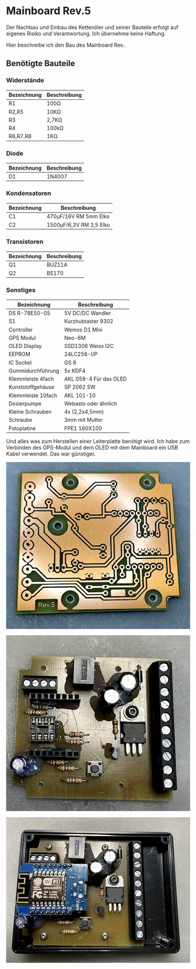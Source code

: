 # Mainboard Rev.5


Der Nachbau und Einbau des Kettenöler und seiner Bauteile erfolgt auf eigenes Risiko und Verantwortung. Ich übernehme keine Haftung.

Hier beschreibe ich den Bau des Mainboard Rev..

## Benötigte Bauteile

### Widerstände

|Bezeichnung        |Beschreibung               |
|-------------------|---------------------------|
|R1                 |100Ω                       |
|R2,R5              |10KΩ                       |
|R3                 |2,7KΩ                      |
|R4                 |100kΩ                      |
R6,R7,R8            |1KΩ                        |

### Diode

|Bezeichnung        |Beschreibung               |
|-------------------|---------------------------|
|D1                 |1N4007                     |

### Kondensatoren

|Bezeichnung        |Beschreibung               |
|-------------------|---------------------------|
|C1                 |470µF/16V  RM 5mm  Elko    |
|C2                 |1500µF/6,3V RM 3,5  Elko   |

### Transistoren

|Bezeichnung        |Beschreibung               |
|-------------------|---------------------------|
|Q1                 |BUZ11A                     |
|Q2                 |BS170                      |

### Sonstiges

|Bezeichnung        |Beschreibung               |
|-------------------|---------------------------|
|DS R-78E50-05      |5V DC/DC Wandler           |
|S1                 |Kurzhubtaster 9302         |
|Controller         |Wemos D1 Mini              |
|GPS Modul          |Neo-6M                     |
|OLED Display       |SSD1306 Weiss I2C          |
|EEPROM             |24LC256-I/P                |
|IC Sockel          |GS 8                       |
|Gummidurchführung  |5x	KDF4                    |
|Klemmleiste 4fach  |AKL 059-4  Für das OLED    |
|Kunststoffgehäuse  |SP 2062 SW                 |
|Klemmleiste 10fach |AKL 101-10                 |
|Dosierpumpe        |Webasto oder ähnlich       |
|Kleine Schrauben   |4x (2,2x4,5mm)             |
|Schraube           |3mm mit Mutter             |
|Fotoplatine        |FPE1 160X100               |

Und alles was zum Herstellen einer Leiterplatte benötigt wird.
Ich habe zum Verbinden des GPS-Modul und dem OLED mit dem Mainboard ein USB Kabel verwendet. Das war günstiger.

![PCB](PNG/PCB.png)

![PCB OBEN](PNG/PCB_OBEN.png)

![PCB MIT WEMOS](PNG/MIT_WEMOS.png)